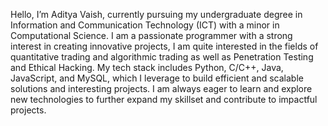 Hello, I’m Aditya Vaish, currently pursuing my undergraduate degree in Information and Communication Technology (ICT) with a minor in Computational Science. I am a passionate programmer with a strong interest in creating innovative projects, I am quite interested in the fields of quantitative trading and algorithmic trading as well as Penetration Testing and Ethical Hacking. My tech stack includes Python, C/C++, Java, JavaScript, and MySQL, which I leverage to build efficient and scalable solutions and interesting projects. I am always eager to learn and explore new technologies to further expand my skillset and contribute to impactful projects.
